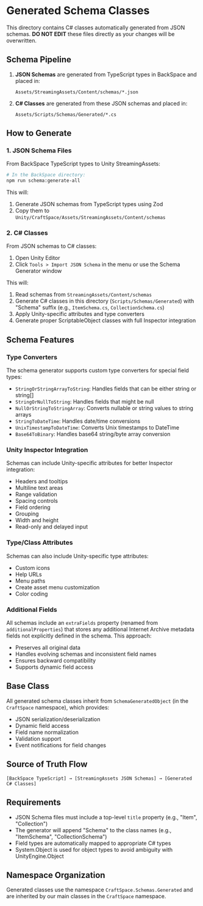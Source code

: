 # Generated Schema Classes

This directory contains C# classes automatically generated from JSON schemas. **DO NOT EDIT** these files directly as your changes will be overwritten.

## Schema Pipeline

1. **JSON Schemas** are generated from TypeScript types in BackSpace and placed in:
   ```
   Assets/StreamingAssets/Content/schemas/*.json
   ```

2. **C# Classes** are generated from these JSON schemas and placed in:
   ```
   Assets/Scripts/Schemas/Generated/*.cs
   ```

## How to Generate

### 1. JSON Schema Files
From BackSpace TypeScript types to Unity StreamingAssets:
```bash
# In the BackSpace directory:
npm run schema:generate-all
```
This will:
1. Generate JSON schemas from TypeScript types using Zod
2. Copy them to `Unity/CraftSpace/Assets/StreamingAssets/Content/schemas`

### 2. C# Classes
From JSON schemas to C# classes:
1. Open Unity Editor
2. Click `Tools > Import JSON Schema` in the menu or use the Schema Generator window

This will:
1. Read schemas from `StreamingAssets/Content/schemas`
2. Generate C# classes in this directory (`Scripts/Schemas/Generated`) with "Schema" suffix (e.g., `ItemSchema.cs`, `CollectionSchema.cs`)
3. Apply Unity-specific attributes and type converters
4. Generate proper ScriptableObject classes with full Inspector integration

## Schema Features

### Type Converters
The schema generator supports custom type converters for special field types:
- `StringOrStringArrayToString`: Handles fields that can be either string or string[]
- `StringOrNullToString`: Handles fields that might be null
- `NullOrStringToStringArray`: Converts nullable or string values to string arrays
- `StringToDateTime`: Handles date/time conversions
- `UnixTimestampToDateTime`: Converts Unix timestamps to DateTime
- `Base64ToBinary`: Handles base64 string/byte array conversion

### Unity Inspector Integration
Schemas can include Unity-specific attributes for better Inspector integration:
- Headers and tooltips
- Multiline text areas
- Range validation
- Spacing controls
- Field ordering
- Grouping
- Width and height
- Read-only and delayed input

### Type/Class Attributes
Schemas can also include Unity-specific type attributes:
- Custom icons
- Help URLs
- Menu paths
- Create asset menu customization
- Color coding

### Additional Fields
All schemas include an `extraFields` property (renamed from `additionalProperties`) that stores any additional Internet Archive metadata fields not explicitly defined in the schema. This approach:

- Preserves all original data
- Handles evolving schemas and inconsistent field names
- Ensures backward compatibility
- Supports dynamic field access

## Base Class
All generated schema classes inherit from `SchemaGeneratedObject` (in the `CraftSpace` namespace), which provides:
- JSON serialization/deserialization
- Dynamic field access
- Field name normalization
- Validation support
- Event notifications for field changes

## Source of Truth Flow
```
[BackSpace TypeScript] → [StreamingAssets JSON Schemas] → [Generated C# Classes]
```

## Requirements
- JSON Schema files must include a top-level `title` property (e.g., "Item", "Collection")
- The generator will append "Schema" to the class names (e.g., "ItemSchema", "CollectionSchema")
- Field types are automatically mapped to appropriate C# types
- System.Object is used for object types to avoid ambiguity with UnityEngine.Object

## Namespace Organization
Generated classes use the namespace `CraftSpace.Schemas.Generated` and are inherited by our main classes in the `CraftSpace` namespace. 